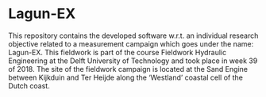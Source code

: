 # Lagun-EX
This repository contains the developed software w.r.t. an individual research objective related to a measurement campaign which goes under the name: Lagun-EX. This fieldwork is part of the course Fieldwork Hydraulic Engineering at the Delft University of Technology and took place in week 39 of 2018. The site of the fieldwork campaign is located at the Sand Engine between Kijkduin and Ter Heijde along the ‘Westland’ coastal cell of the Dutch coast.
